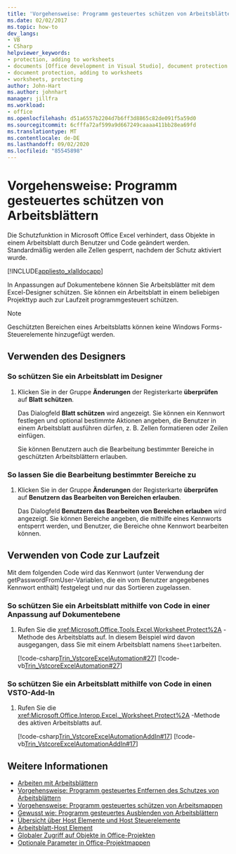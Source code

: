 ```yaml
---
title: 'Vorgehensweise: Programm gesteuertes schützen von Arbeitsblättern'
ms.date: 02/02/2017
ms.topic: how-to
dev_langs:
- VB
- CSharp
helpviewer_keywords:
- protection, adding to worksheets
- documents [Office development in Visual Studio], document protection
- document protection, adding to worksheets
- worksheets, protecting
author: John-Hart
ms.author: johnhart
manager: jillfra
ms.workload:
- office
ms.openlocfilehash: d51a6557b2204d7b6ff3d8865c82de091f5a59d0
ms.sourcegitcommit: 6cfffa72af599a9d667249caaaa411bb28ea69fd
ms.translationtype: MT
ms.contentlocale: de-DE
ms.lasthandoff: 09/02/2020
ms.locfileid: "85545898"
---
```

# <a name="how-to-programmatically-protect-worksheets"></a>Vorgehensweise: Programm gesteuertes schützen von Arbeitsblättern
  Die Schutzfunktion in Microsoft Office Excel verhindert, dass Objekte in einem Arbeitsblatt durch Benutzer und Code geändert werden. Standardmäßig werden alle Zellen gesperrt, nachdem der Schutz aktiviert wurde.

 [!INCLUDE[appliesto_xlalldocapp](../vsto/includes/appliesto-xlalldocapp-md.md)]

 In Anpassungen auf Dokumentebene können Sie Arbeitsblätter mit dem Excel-Designer schützen. Sie können ein Arbeitsblatt in einem beliebigen Projekttyp auch zur Laufzeit programmgesteuert schützen.

> [!NOTE]
> Geschützten Bereichen eines Arbeitsblatts können keine Windows Forms-Steuerelemente hinzugefügt werden.

## <a name="use-the-designer"></a>Verwenden des Designers

### <a name="to-protect-a-worksheet-in-the-designer"></a>So schützen Sie ein Arbeitsblatt im Designer

1. Klicken Sie in der Gruppe **Änderungen** der Registerkarte **überprüfen** auf **Blatt schützen**.

    Das Dialogfeld **Blatt schützen** wird angezeigt. Sie können ein Kennwort festlegen und optional bestimmte Aktionen angeben, die Benutzer in einem Arbeitsblatt ausführen dürfen, z. B. Zellen formatieren oder Zeilen einfügen.

   Sie können Benutzern auch die Bearbeitung bestimmter Bereiche in geschützten Arbeitsblättern erlauben.

### <a name="to-allow-editing-in-specific-ranges"></a>So lassen Sie die Bearbeitung bestimmter Bereiche zu

1. Klicken Sie in der Gruppe **Änderungen** der Registerkarte **überprüfen** auf **Benutzern das Bearbeiten von Bereichen erlauben**.

     Das Dialogfeld **Benutzern das Bearbeiten von Bereichen erlauben** wird angezeigt. Sie können Bereiche angeben, die mithilfe eines Kennworts entsperrt werden, und Benutzer, die Bereiche ohne Kennwort bearbeiten können.

## <a name="use-code-at-run-time"></a>Verwenden von Code zur Laufzeit
 Mit dem folgenden Code wird das Kennwort (unter Verwendung der getPasswordFromUser-Variablen, die ein vom Benutzer angegebenes Kennwort enthält) festgelegt und nur das Sortieren zugelassen.

### <a name="to-protect-a-worksheet-by-using-code-in-a-document-level-customization"></a>So schützen Sie ein Arbeitsblatt mithilfe von Code in einer Anpassung auf Dokumentebene

1. Rufen Sie die <xref:Microsoft.Office.Tools.Excel.Worksheet.Protect%2A> -Methode des Arbeitsblatts auf. In diesem Beispiel wird davon ausgegangen, dass Sie mit einem Arbeitsblatt namens `Sheet1`arbeiten.

     [!code-csharp[Trin_VstcoreExcelAutomation#27](../vsto/codesnippet/CSharp/Trin_VstcoreExcelAutomationCS/Sheet1.cs#27)]
     [!code-vb[Trin_VstcoreExcelAutomation#27](../vsto/codesnippet/VisualBasic/Trin_VstcoreExcelAutomation/Sheet1.vb#27)]

### <a name="to-protect-a-worksheet-by-using-code-in-a-vsto-add-in"></a>So schützen Sie ein Arbeitsblatt mithilfe von Code in einen VSTO-Add-In

1. Rufen Sie die <xref:Microsoft.Office.Interop.Excel._Worksheet.Protect%2A> -Methode des aktiven Arbeitsblatts auf.

     [!code-csharp[Trin_VstcoreExcelAutomationAddIn#17](../vsto/codesnippet/CSharp/trin_vstcoreexcelautomationaddin/ThisAddIn.cs#17)]
     [!code-vb[Trin_VstcoreExcelAutomationAddIn#17](../vsto/codesnippet/VisualBasic/trin_vstcoreexcelautomationaddin/ThisAddIn.vb#17)]

## <a name="see-also"></a>Weitere Informationen
- [Arbeiten mit Arbeitsblättern](../vsto/working-with-worksheets.md)
- [Vorgehensweise: Programm gesteuertes Entfernen des Schutzes von Arbeitsblättern](../vsto/how-to-programmatically-remove-protection-from-worksheets.md)
- [Vorgehensweise: Programm gesteuertes schützen von Arbeitsmappen](../vsto/how-to-programmatically-protect-workbooks.md)
- [Gewusst wie: Programm gesteuertes Ausblenden von Arbeitsblättern](../vsto/how-to-programmatically-hide-worksheets.md)
- [Übersicht über Host Elemente und Host Steuerelemente](../vsto/host-items-and-host-controls-overview.md)
- [Arbeitsblatt-Host Element](../vsto/worksheet-host-item.md)
- [Globaler Zugriff auf Objekte in Office-Projekten](../vsto/global-access-to-objects-in-office-projects.md)
- [Optionale Parameter in Office-Projektmappen](../vsto/optional-parameters-in-office-solutions.md)
